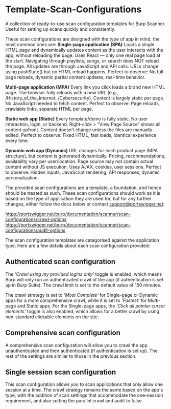 # Template-Scan-Configurations
A collection of ready-to-use scan configuration templates for Burp Scanner. Useful for setting up scans quickly and consistently.

These scan configurations are designed with the type of app in mind, the most common ones are:
<b>Single-page application (SPA)</b>
Loads a single HTML page and dynamically updates content as the user interacts with the app, without reloading the page.
Uses React — only one real page load at the start.
Navigating through playlists, songs, or search does NOT reload the page.
All updates are through JavaScript and API calls.
URLs change using pushState() but no HTML reload happens.
Perfect to observe: No full page reloads, dynamic partial content updates, real-time behavior.

<b>Multi-page application (MPA)</b>
Every link you click loads a brand new HTML page.
The browser fully reloads with a new URL (e.g., /History_of_the_Internet, /Cybersecurity).
Content is largely static per page.
No JavaScript needed to fetch content.
Perfect to observe: Page reloads, crawlable links, separate HTML per page.

<b>Static web app (Static)</b>
Every template/demo is fully static.
No user interaction, login, or backend.
Right-click > “View Page Source” shows all content upfront.
Content doesn’t change unless the files are manually edited.
Perfect to observe: Fixed HTML, fast loads, identical experience every time.

<b>Dynamic web app (Dynamic)</b>
URL changes for each product page (MPA structure), but content is generated dynamically.
Pricing, recommendations, availability vary per user/location.
Page source may not contain actual content without JS execution.
Uses AJAX, cookies, user sessions. 
Perfect to observe: Hidden inputs, JavaScript rendering, API responses, dynamic personalization.

The provided scan configurations are a template, a foundation, and hence should be treated as such. These scan configurations should work as it is based on the type of application they are used for, but for any further changes, either follow the docs below or contact support@portswigger.net:

https://portswigger.net/burp/documentation/scanner/scan-configurations/crawl-options
https://portswigger.net/burp/documentation/scanner/scan-configurations/audit-options

The scan configuration templates are categorised against the application type. Here are a few details about each scan configuration provided:

<h2>Authenticated scan configuration</h2>
The <i>'Crawl using my provided logins only'</i> toggle is enabled, which means Burp will only run an authenticated crawl of the app (if authentication is set up in Burp Suite). The crawl limit is set to the default value of 150 minutes.

The crawl strategy is set to <i>'Most Complete'</i> for Single-page or Dynamic apps for a more comprehensive crawl, while it is set to <i>'Fastest'</i> for Multi-page and Static apps. For the Single-page apps, the <i>'Click all pointer cursor elements'</i> toggle is also enabled, which allows for a better crawl by using non-standard clickable elements on the site.

<h2>Comprehensive scan configuration</h2>
A comprehensive scan configuration will allow you to crawl the app unauthenticated and then authenticated (if authentication is set up). The rest of the settings are similar to those in the previous section.

<h2>Single session scan configuration</h2>
This scan configuration allows you to scan applications that only allow one session at a time. The crawl strategy remains the same based on the app's type, with the addition of scan settings that accommodate the one-session requirement, and also setting the parallel crawl and audit to false.

